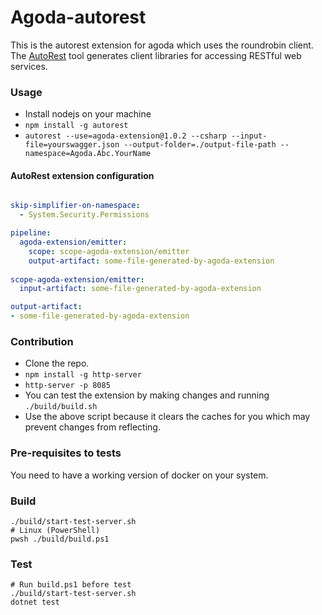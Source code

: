 
# Agoda-autorest

This is the autorest extension for agoda which uses the roundrobin client.
The [AutoRest](https://github.com/Azure/autorest) tool generates client libraries for accessing RESTful web services.

### Usage

- Install nodejs on your machine
- `npm install -g autorest`
- `autorest --use=agoda-extension@1.0.2 --csharp --input-file=yourswagger.json --output-folder=./output-file-path --namespace=Agoda.Abc.YourName`

#### AutoRest extension configuration

``` yaml

skip-simplifier-on-namespace: 
  - System.Security.Permissions

pipeline:
  agoda-extension/emitter:
    scope: scope-agoda-extension/emitter 
    output-artifact: some-file-generated-by-agoda-extension
  
scope-agoda-extension/emitter:
  input-artifact: some-file-generated-by-agoda-extension

output-artifact:
- some-file-generated-by-agoda-extension
```

### Contribution

- Clone the repo. 
- `npm install -g http-server`
- `http-server -p 8085`
- You can test the extension by making changes and running `./build/build.sh`
- Use the above script because it clears the caches for you which may prevent changes from reflecting.

### Pre-requisites to tests

You need to have a working version of docker on your system.

### Build

```
./build/start-test-server.sh
# Linux (PowerShell)
pwsh ./build/build.ps1
```

### Test
```
# Run build.ps1 before test
./build/start-test-server.sh  
dotnet test
```
